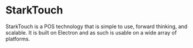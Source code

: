 # StarkTouch
StarkTouch is a POS technology that is simple to use, forward thinking, and scalable. It is built on Electron and as such is usable on a wide array of platforms.